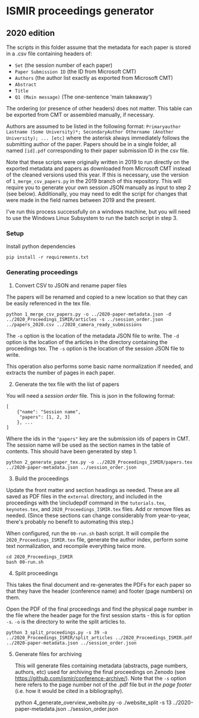 # ISMIR proceedings generator

## 2020 edition

The scripts in this folder assume that the metadata for each paper is stored in a .csv file containing headers of:

- `Set` (the session number of each paper)
- `Paper Submission ID` (the ID from Microsoft CMT)
- `Authors` (the author list exactly as exported from Microsoft CMT)
- `Abstract`
- `Title`
- `Q1 (Main message)` (The one-sentence 'main takeaway')

The ordering (or presence of other headers) does not matter. This table can be exported from CMT or assembled manually, if necessary.

Authors are assumed to be listed in the following format:
`Primaryauthor Lastname (Some University)*; SecondaryAuthor Othername (Another University); ... [etc]` where the asterisk always immediately follows the submitting author of the paper. Papers should be in a single folder, all named `[id].pdf` corresponding to their paper submission ID in the csv file.

Note that these scripts were originally written in 2019 to run directly on the exported metadata and papers as downloaded from Microsoft CMT instead of the cleaned versions used this year.  If this is necessary, use the version of `1_merge_csv_papers.py` in the 2019 branch of this repository. This will require you to generate your own session JSON manually as input to step 2 (see below). Additionally, you may need to edit the script for changes that were made in the field names between 2019 and the present.

I've run this process successfully on a windows machine, but you will need to use the Windows Linux Subsystem to run the batch script in step 3.

### Setup

Install python dependencies

    pip install -r requirements.txt

### Generating proceedings

1. Convert CSV to JSON and rename paper files

The papers will be renamed and copied to a new location so that they can be easily referenced in the tex file.

    python 1_merge_csv_papers.py -o ../2020-paper-metadata.json -d ../2020_Proceedings_ISMIR/articles -s ../session_order.json ../papers_2020.csv ../2020_camera_ready_submissions

The `-o` option is the location of the metadata JSON file to write. The `-d` option is
the location of the articles in the directory containing the proceedings tex. The `-s` option is the location of the session JSON file to write.

This operation also performs some basic name normalization if needed, and
extracts the number of pages in each paper.

2. Generate the tex file with the list of papers

You will need a _session order_ file. This is json in the following format:

```
[
    {"name": "Session name",
     "papers": [1, 2, 3]
    }, ...
]
```
Where the ids in the `"papers"` key are the submission ids of papers in CMT. The session name will be used as the section names in the table of contents. This should have been generated by step 1.

    python 2_generate_paper_tex.py -o ../2020_Proceedings_ISMIR/papers.tex ../2020-paper-metadata.json ../session_order.json

3. Build the proceedings

Update the front matter and section headings as needed. These are all saved as
PDF files in the `external` directory, and included in the proceedings with the \includepdf command in the `tutorials.tex`, `keynotes.tex`, and `2020_Proceedings_ISMIR.tex` files. Add or remove files as needed. (Since these sections can change considerably from year-to-year, there's probably no benefit to automating this step.)

When configured, run the `00-run.sh` bash script. It will compile the `2020_Proceedings_ISMIR.tex` file, generate the author index, perform some text normalization, and recompile everything twice more.

    cd 2020_Proceedings_ISMIR
    bash 00-run.sh

4. Split proceedings

This takes the final document and re-generates the PDFs for each paper so that
they have the header (conference name) and footer (page numbers) on them.

Open the PDF of the final proceedings and find the physical page number in the
file where the header page for the first session starts - this is for option `-s`.
`-o` is the directory to write the split articles to.

    python 3_split_proceedings.py -s 39 -o ../2020_Proceedings_ISMIR/split_articles ../2020_Proceedings_ISMIR.pdf ../2020-paper-metadata.json ../session_order.json

5. Generate files for archiving

    This will generate files containing metadata (abstracts, page numbers, authors, etc) used for archiving the final proceedings on Zenodo (see https://github.com/ismir/conference-archive/). Note that the `-s` option here refers to the page number not of the .pdf file but *in the page footer* (i.e. how it would be cited in a bibliography).

    python 4_generate_overview_website.py -o ./website_split -s 13 ../2020-paper-metadata.json ../session_order.json
